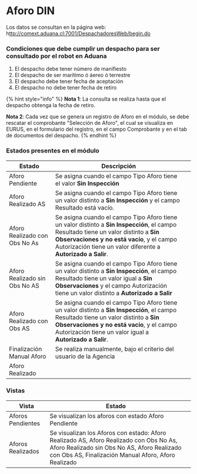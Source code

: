 # Aforo DIN

Los datos se consultan en la página web: h[ttp://comext.aduana.cl:7001/DespachadoresWeb/begin.do](http://comext.aduana.cl:7001/DespachadoresWeb/begin.do)

### Condiciones que debe cumplir un despacho para ser consultado por el robot en Aduana

1. El despacho debe tener número de manifiesto
2. El despacho de ser marítimo ó áereo ó terrestre
3. El despacho debe tener fecha de aceptación
4. El despacho no debe tener fecha de retiro

{% hint style="info" %}
**Nota 1**: La consulta se realiza hasta que el despacho obtenga la fecha de retiro.

**Nota 2**: Cada vez que se genera un registro de Aforo en el módulo, se debe rescatar el comprobante "Selección de Aforo", el cual se visualiza en EURUS, en el formulario del registro, en el campo Comprobante y en el tab de documentos del despacho.
{% endhint %}

### Estados presentes en el módulo

<table><thead><tr><th>Estado</th><th>Descripción</th><th data-hidden></th></tr></thead><tbody><tr><td>Aforo Pendiente</td><td>Se asigna cuando el campo Tipo Aforo tiene el valor <strong>Sin Inspección</strong></td><td></td></tr><tr><td>Aforo Realizado AS</td><td>Se asigna cuando el campo Tipo Aforo tiene un valor distinto a <strong>Sin Inspección</strong> y el campo  Resultado está vacío.</td><td></td></tr><tr><td>Aforo Realizado con Obs No As</td><td>Se asigna cuando el campo Tipo Aforo tiene un valor distinto a <strong>Sin Inspección</strong>, <strong></strong> el campo Resultado tiene un valor distinto a <strong>Sin Observaciones y no está vacío</strong>, y el campo Autorización tiene un valor diferente a <strong>Autorizado a Salir</strong>.</td><td></td></tr><tr><td>Aforo Realizado sin Obs No AS</td><td>Se asigna cuando el campo Tipo Aforo tiene un valor distinto a <strong>Sin Inspección</strong>, <strong></strong> el campo Resultado tiene un valor igual a <strong>Sin Observaciones</strong> y el campo Autorización tiene un valor distinto a <strong>Autorizado a Salir</strong></td><td></td></tr><tr><td> Aforo Realizado con Obs AS</td><td>Se asigna cuando el campo Tipo Aforo tiene un valor distinto a <strong>Sin Inspección</strong>, <strong></strong> el campo Resultado tiene un valor distinto a <strong>Sin Observaciones y no está vacío</strong>, y el campo Autorización tiene un valor igual a <strong>Autorizado a Salir</strong>. </td><td></td></tr><tr><td>Finalización Manual Aforo</td><td>Se realiza manualmente, bajo el criterio del usuario de la Agencia</td><td></td></tr><tr><td>Aforo Realizado</td><td></td><td></td></tr></tbody></table>

### Vistas

<table><thead><tr><th>Vista</th><th>Estado</th><th data-hidden></th></tr></thead><tbody><tr><td>Aforos Pendientes</td><td>Se visualizan los aforos con estado Aforo Pendiente</td><td></td></tr><tr><td>Aforos Realizados</td><td>Se visualizan los Aforos con estado: Aforo Realizado AS, Aforo Realizado con Obs No As, Aforo Realizado sin Obs No AS, Aforo Realizado con Obs AS, Finalización Manual Aforo, Aforo Realizado</td><td></td></tr></tbody></table>
